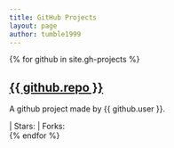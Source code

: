 ```yaml
---
title: GitHub Projects
layout: page
author: tumble1999
---
```

<head>
<script src="https://ajax.microsoft.com/ajax/jquery/jquery-1.4.2.min.js" type="text/javascript"></script>
<script src="/js/projects.js"></script>
</head>


{% for github in site.gh-projects %}
<div class="github" data-user="{{ github.user }}" data-repo="{{ github.repo }}" >
<a href="{{ github.url }}"><h2 class="projectTitle">{{ github.repo }}</h2></a>
<p class="projectDescription">A github project made by {{ github.user }}.</p>
  <a class="projectLanguageURL"><span class="projectLanguage"></span></a> |
   <a class="projectStarsURL">Stars: <span class="projectStars"></span></a> |
  <a class="projectForksURL">Forks: <span class="projectForks"></span></a>
</div>
{% endfor %}
